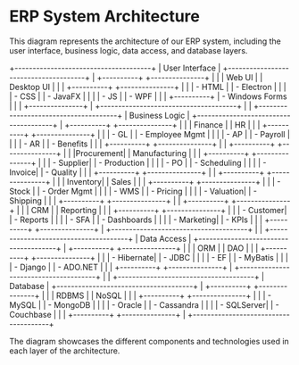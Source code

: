 # ERP System Architecture

This diagram represents the architecture of our ERP system, including the user interface, business logic, data access, and database layers.

+--------------------------------------+
|            User Interface            |
+--------------------------------------+
|  +----------+    +---------------+   |
|  |  Web UI  |    |  Desktop UI   |   |
|  +----------+    +---------------+   |
|  | - HTML   |    | - Electron    |   |
|  | - CSS    |    | - JavaFX      |   |
|  | - JS     |    | - WPF         |   |
|  +----------+    | - Windows Forms |  |
|                  +---------------+   |
+--------------------------------------+
                    |
                    |
+--------------------------------------+
|            Business Logic            |
+--------------------------------------+
|  +----------+    +---------------+   |
|  | Finance  |    |      HR       |   |
|  +----------+    +---------------+   |
|  | - GL     |    | - Employee Mgmt |  |
|  | - AP     |    | - Payroll     |   |
|  | - AR     |    | - Benefits    |   |
|  +----------+    +---------------+   |
|  +----------+    +---------------+   |
|  |Procurement|   | Manufacturing |   |
|  +----------+    +---------------+   |
|  | - Supplier|   | - Production  |   |
|  | - PO     |    | - Scheduling  |   |
|  | - Invoice|    | - Quality     |   |
|  +----------+    +---------------+   |
|  +----------+    +---------------+   |
|  | Inventory|    |     Sales     |   |
|  +----------+    +---------------+   |
|  | - Stock  |    | - Order Mgmt  |   |
|  | - WMS    |    | - Pricing     |   |
|  | - Valuation|   | - Shipping    |   |
|  +----------+    +---------------+   |
|  +----------+    +---------------+   |
|  |   CRM    |    |   Reporting   |   |
|  +----------+    +---------------+   |
|  | - Customer|   | - Reports     |   |
|  | - SFA    |    | - Dashboards  |   |
|  | - Marketing|   | - KPIs        |   |
|  +----------+    +---------------+   |
+--------------------------------------+
                    |
                    |
+--------------------------------------+
|             Data Access              |
+--------------------------------------+
|  +----------+    +---------------+   |
|  |   ORM    |    |      DAO      |   |
|  +----------+    +---------------+   |
|  | - Hibernate|  | - JDBC        |   |
|  | - EF     |    | - MyBatis     |   |
|  | - Django |    | - ADO.NET     |   |
|  +----------+    +---------------+   |
+--------------------------------------+
                    |
                    |
+--------------------------------------+
|               Database               |
+--------------------------------------+
|  +----------+    +---------------+   |
|  |  RDBMS   |    |     NoSQL     |   |
|  +----------+    +---------------+   |
|  | - MySQL  |    | - MongoDB     |   |
|  | - Oracle |    | - Cassandra   |   |
|  | - SQLServer|   | - Couchbase   |   |
|  +----------+    +---------------+   |
+--------------------------------------+

The diagram showcases the different components and technologies used in each layer of the architecture.
